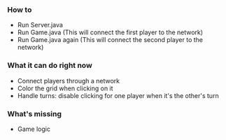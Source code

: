 ### How to

- Run Server.java
- Run Game.java (This will connect the first player to the network)
- Run Game.java again (This will connect the second player to the network)

### What it can do right now

- Connect players through a network
- Color the grid when clicking on it
- Handle turns: disable clicking for one player when it's the other's turn


### What's missing
- Game logic

